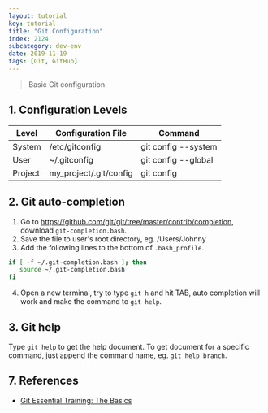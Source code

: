```yaml
---
layout: tutorial
key: tutorial
title: "Git Configuration"
index: 2124
subcategory: dev-env
date: 2019-11-19
tags: [Git, GitHub]
---
```


> Basic Git configuration.

## 1. Configuration Levels

Level   | Configuration File     | Command
--------|------------------------|---------------------
System  | /etc/gitconfig         | git config --system
User    | ~/.gitconfig           | git config --global
Project | my_project/.git/config | git config

## 2. Git auto-completion
1) Go to https://github.com/git/git/tree/master/contrib/completion, download `git-completion.bash`.  
2) Save the file to user's root directory, eg. /Users/Johnny  
3) Add the following lines to the bottom of `.bash_profile`.  
```bash
if [ -f ~/.git-completion.bash ]; then
   source ~/.git-completion.bash
fi
```
4) Open a new terminal, try to type `git h` and hit TAB, auto completion will work and make the command to `git help`.

## 3. Git help
Type `git help` to get the help document. To get document for a specific command, just append the command name, eg. `git help branch`.

## 7. References
* [ Git Essential Training: The Basics](https://www.linkedin.com/learning/git-essential-training-the-basics/basic-git-configuration?u=57692769)
